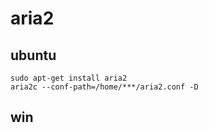 # aria2

## ubuntu

    sudo apt-get install aria2
    aria2c --conf-path=/home/***/aria2.conf -D

## win
